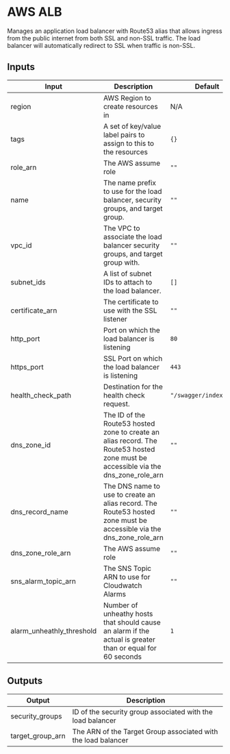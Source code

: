 # AWS ALB

Manages an application load balancer with Route53 alias that allows ingress from the public internet from both SSL and non-SSL traffic. The load balancer will automatically redirect to SSL when traffic is non-SSL.

## Inputs

| Input                     | Description                                                                                                                       | Default                 | Required |
| ------------------------- | --------------------------------------------------------------------------------------------------------------------------------- | ----------------------- | -------- |
| region                    | AWS Region to create resources in                                                                                                 | N/A                     | Yes      |
| tags                      | A set of key/value label pairs to assign to this to the resources                                                                 | `{}`                    | No       |
| role_arn                  | The AWS assume role                                                                                                               | `""`                    | No       |
| name                      | The name prefix to use for the load balancer, security groups, and target group.                                                  | `""`                    | Yes      |
| vpc_id                    | The VPC to associate the load balancer security groups, and target group with.                                                    | `""`                    | Yes      |
| subnet_ids                | A list of subnet IDs to attach to the load balancer.                                                                              | `[]`                    | Yes      |
| certificate_arn           | The certificate to use with the SSL listener                                                                                      | `""`                    | Yes      |
| http_port                 | Port on which the load balancer is listening                                                                                      | `80`                    | No       |
| https_port                | SSL Port on which the load balancer is listening                                                                                  | `443`                   | No       |
| health_check_path         | Destination for the health check request.                                                                                         | `"/swagger/index.html"` | No       |
| dns_zone_id               | The ID of the Route53 hosted zone to create an alias record. The Route53 hosted zone must be accessible via the dns_zone_role_arn | `""`                    | No       |
| dns_record_name           | The DNS name to use to create an alias record. The Route53 hosted zone must be accessible via the dns_zone_role_arn               | `""`                    | No       |
| dns_zone_role_arn         | The AWS assume role                                                                                                               | `""`                    | No       |
| sns_alarm_topic_arn       | The SNS Topic ARN to use for Cloudwatch Alarms                                                                                    | `""`                    | No       |
| alarm_unheathly_threshold | Number of unheathy hosts that should cause an alarm if the actual is greater than or equal for 60 seconds                         | `1`                     | No       |

## Outputs

| Output           | Description                                                   |
| ---------------- | ------------------------------------------------------------- |
| security_groups  | ID of the security group associated with the load balancer    |
| target_group_arn | The ARN of the Target Group associated with the load balancer |
